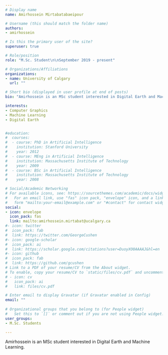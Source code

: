 ```yaml
---
# Display name
name: Amirhossein Mirtabatabaeipour

# Username (this should match the folder name)
authors:
- amirhossein

# Is this the primary user of the site?
superuser: true

# Role/position
role: "M.Sc. Student\n\nSeptember 2019 - present" 

# Organizations/Affiliations
organizations:
- name: University of Calgary
  url: ""

# Short bio (displayed in user profile at end of posts)
bio: "Amirhossein is an MSc student interested in Digital Earth and Machine Learning."

interests:
- Computer Graphics
- Machine Learning
- Digital Earth


#education:
#  courses:
#  - course: PhD in Artificial Intelligence
#    institution: Stanford University
#    year: 2012
#  - course: MEng in Artificial Intelligence
#    institution: Massachusetts Institute of Technology
#    year: 2009
#  - course: BSc in Artificial Intelligence
#    institution: Massachusetts Institute of Technology
#    year: 2008

# Social/Academic Networking
# For available icons, see: https://sourcethemes.com/academic/docs/widgets/#icons
#   For an email link, use "fas" icon pack, "envelope" icon, and a link in the
#   form "mailto:your-email@example.com" or "#contact" for contact widget.
social:
- icon: envelope
  icon_pack: fas
  link: mailto:amirhossein.mirtabat@ucalgary.ca
#- icon: twitter
#  icon_pack: fab
#  link: https://twitter.com/GeorgeCushen
#- icon: google-scholar
#  icon_pack: ai
#  link: https://scholar.google.com/citations?user=DuoyXO0AAAAJ&hl=en
#- icon: github
#  icon_pack: fab
#  link: https://github.com/gcushen
# Link to a PDF of your resume/CV from the About widget.
# To enable, copy your resume/CV to `static/files/cv.pdf` and uncomment the lines below.  
# - icon: cv
#   icon_pack: ai
#   link: files/cv.pdf

# Enter email to display Gravatar (if Gravatar enabled in Config)
email: ""
  
# Organizational groups that you belong to (for People widget)
#   Set this to `[]` or comment out if you are not using People widget.  
user_groups:
- M.Sc. Students

---
```

Amirhossein is an MSc student interested in Digital Earth and Machine Learning.
